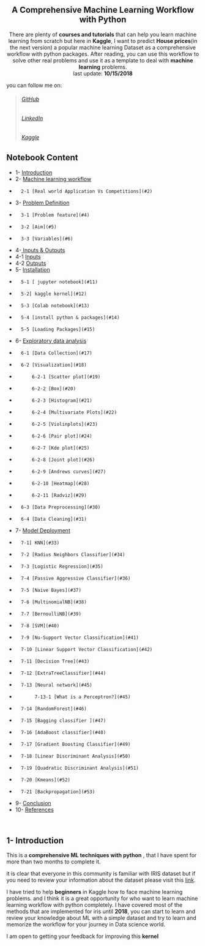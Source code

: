 ## <div style="text-align: center">A Comprehensive Machine Learning Workflow with Python </div>

<div style="text-align: center">There are plenty of <b>courses and tutorials</b> that can help you learn machine learning from scratch but here in <b>Kaggle</b>, I want to predict <b>House prices</b>(in the next version)  a popular machine learning Dataset as a comprehensive workflow with python packages. 
After reading, you can use this workflow to solve other real problems and use it as a template to deal with <b>machine learning</b> problems.</div>
<div style="text-align:center">last update: <b>10/15/2018</b></div>

you can follow me on:
> ###### [ GitHub](https://github.com/mjbahmani)
> ###### [LinkedIn](https://www.linkedin.com/in/bahmani/)
> ###### [Kaggle](https://www.kaggle.com/mjbahmani/)
## Notebook  Content
*   1-  [Introduction](#1)
*   2- [Machine learning workflow](#2)
*       2-1 [Real world Application Vs Competitions](#2)

*   3- [Problem Definition](#3)
*       3-1 [Problem feature](#4)
*       3-2 [Aim](#5)
*       3-3 [Variables](#6)
*   4-[ Inputs & Outputs](#7)
*   4-1 [Inputs ](#8)
*   4-2 [Outputs](#9)
*   5- [Installation](#10)
*       5-1 [ jupyter notebook](#11)
*       5-2[ kaggle kernel](#12)
*       5-3 [Colab notebook](#13)
*       5-4 [install python & packages](#14)
*       5-5 [Loading Packages](#15)
*   6- [Exploratory data analysis](#16)
*       6-1 [Data Collection](#17)
*       6-2 [Visualization](#18)
*           6-2-1 [Scatter plot](#19)
*           6-2-2 [Box](#20)
*           6-2-3 [Histogram](#21)
*           6-2-4 [Multivariate Plots](#22)
*           6-2-5 [Violinplots](#23)
*           6-2-6 [Pair plot](#24)
*           6-2-7 [Kde plot](#25)
*           6-2-8 [Joint plot](#26)
*           6-2-9 [Andrews curves](#27)
*           6-2-10 [Heatmap](#28)
*           6-2-11 [Radviz](#29)
*       6-3 [Data Preprocessing](#30)
*       6-4 [Data Cleaning](#31)
*   7- [Model Deployment](#32)
*       7-1[ KNN](#33)
*       7-2 [Radius Neighbors Classifier](#34)
*       7-3 [Logistic Regression](#35)
*       7-4 [Passive Aggressive Classifier](#36)
*       7-5 [Naive Bayes](#37)
*       7-6 [MultinomialNB](#38)
*       7-7 [BernoulliNB](#39)
*       7-8 [SVM](#40)
*       7-9 [Nu-Support Vector Classification](#41)
*       7-10 [Linear Support Vector Classification](#42)
*       7-11 [Decision Tree](#43)
*       7-12 [ExtraTreeClassifier](#44)
*       7-13 [Neural network](#45)
*            7-13-1 [What is a Perceptron?](#45)
*       7-14 [RandomForest](#46)
*       7-15 [Bagging classifier ](#47)
*       7-16 [AdaBoost classifier](#48)
*       7-17 [Gradient Boosting Classifier](#49)
*       7-18 [Linear Discriminant Analysis](#50)
*       7-19 [Quadratic Discriminant Analysis](#51)
*       7-20 [Kmeans](#52)
*       7-21 [Backpropagation](#53)
*   9- [Conclusion](#54)
*  10- [References](#55)

 <a id="1"></a> <br>
## 1- Introduction
This is a **comprehensive ML techniques with python** , that I have spent for more than two months to complete it.

it is clear that everyone in this community is familiar with IRIS dataset but if you need to review your information about the dataset please visit this [link](https://archive.ics.uci.edu/ml/datasets/iris).

I have tried to help **beginners**  in Kaggle how to face machine learning problems. and I think it is a great opportunity for who want to learn machine learning workflow with python completely.
I have covered most of the methods that are implemented for iris until **2018**, you can start to learn and review your knowledge about ML with a simple dataset and try to learn and memorize the workflow for your journey in Data science world.

I am open to getting your feedback for improving this **kernel**

 
